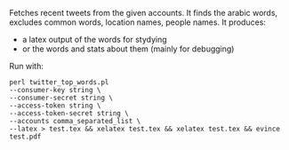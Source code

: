 Fetches recent tweets from the given accounts. It finds the arabic words, excludes common words, location names, people names. It produces:
* a latex output of the words for stydying
* or the words and stats about them (mainly for debugging)

Run with:
```
perl twitter_top_words.pl
--consumer-key string \
--consumer-secret string \
--access-token string \
--access-token-secret string \
--accounts comma_separated_list \
--latex > test.tex && xelatex test.tex && xelatex test.tex && evince test.pdf
```
